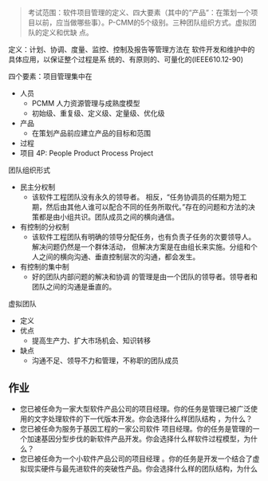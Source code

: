
>考试范围：软件项目管理的定义、四大要素（其中的“产品”：在策划一个项目以前，应当做哪些事）。P-CMM的5个级别。三种团队组织方式。虚拟团队的定义和优缺 点。

定义：计划、协调、度量、监控、控制及报告等管理方法在 软件开发和维护中的具体应用，以保证整个过程是系 统的、有原则的、可量化的(IEEE610.12-90)

四个要素：项目管理集中在
- 人员
	- PCMM 人力资源管理与成熟度模型
	- 初始级、重复级、定义级、定量级、优化级
- 产品
	- 在策划产品前应建立产品的目标和范围
- 过程
- 项目
4P: People Product Process Project


团队组织形式
- 民主分权制
	- 该软件工程团队没有永久的领导者。 相反，“任务协调员的任期为短工期，然后由其他人谁可以配合不同的任务所取代。”存在的问题和方法的决策都是由小组共识。团队成员之间的横向通信。
- 有控制的分权制
	- 该软件工程团队有明确的领导分配任务，也有负责子任务的次要领导人。解决问题仍然是一个群体活动， 但解决方案是在由组长来实施。分组和个人之间的横向沟通、垂直控制层次的沟通，都会发生。
- 有控制的集中制
	- 好的团队内部问题的解决和协调 的管理是由一个团队的领导者。领导者和团队之间的沟通是垂直的。

虚拟团队
- 定义
- 优点
	- 提高生产力、扩大市场机会、知识转移
- 缺点
	- 沟通不足、领导不力和管理，不称职的团队成员


## 作业
- 您已被任命为一家大型软件产品公司的项目经理。你的任务是管理已被广泛使用的文字处理软件的下一代版本开发。你会选择什么样团队结构 ，为什么？
- 您已被任命为服务于基因工程的一家公司软件 项目经理。你的任务是管理的一个加速基因分型步伐的新软件产品开发。你会选择什么样软件过程模型，为什么？
- 您已被任命为一个小软件产品公司的项目经理 。你的任务是开发一个结合了虚拟现实硬件与最先进软件的突破性产品。你会选择什么样的团队结构，为什么